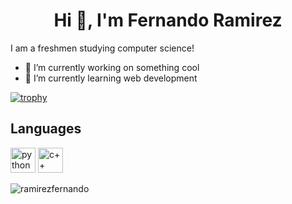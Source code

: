 
<h1 align="center">Hi 👋, I'm Fernando Ramirez</h1>


I am a freshmen studying computer science!

- 🔭 I’m currently working on something cool
- 🌱 I’m currently learning web development

[![trophy](https://github-profile-trophy.vercel.app/?username=ramirezfernando&theme=discord)](https://github.com/ramirezfernando/github-profile-trophy)


## Languages

<img src="https://upload.wikimedia.org/wikipedia/commons/thumb/c/c3/Python-logo-notext.svg/1200px-Python-logo-notext.svg.png" alt="python" width="40" height="40"/> </a>
<img src="https://upload.wikimedia.org/wikipedia/commons/thumb/1/18/ISO_C%2B%2B_Logo.svg/640px-ISO_C%2B%2B_Logo.svg.png" alt="c++" width="40" height="40"/> </a>



<div class="badge-base LI-profile-badge" data-locale="en_US" data-size="medium" data-theme="dark" data-type="VERTICAL" data-vanity="fernandoramirez03" data-version="v1"><a 
              
<p align="center"> <img src="https://komarev.com/ghpvc/?username=ramirezfernando&label=Profile%20views&color=537a33&style=flat" alt="ramirezfernando" /> </p>
